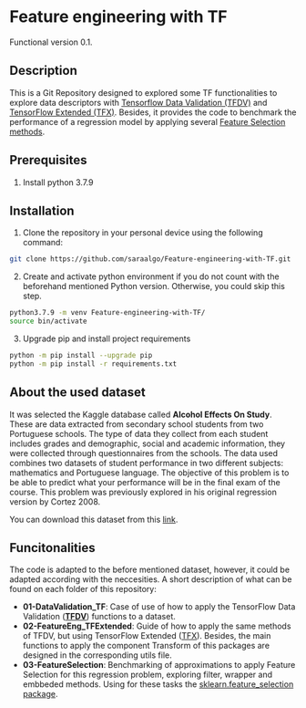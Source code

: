 # Feature engineering with TF

Functional version 0.1.

## Description

This is a Git Repository designed to explored some TF functionalities to explore data descriptors with [Tensorflow Data Validation (TFDV)](https://github.com/saraalgo/Feature-engineering-with-TF/blob/main/01-DataValidation_TF/DataValidation_TF.ipynb) and [TensorFlow Extended (TFX)](https://github.com/saraalgo/Feature-engineering-with-TF/tree/main/02-FeatureEng_TFExtended). Besides, it provides the code to benchmark the performance of a regression model by applying several [Feature Selection methods](https://github.com/saraalgo/Feature-engineering-with-TF/tree/main/03-FeatureSelection).

## Prerequisites

1. Install python 3.7.9

## Installation

1. Clone the repository in your personal device using the following command:

```sh
git clone https://github.com/saraalgo/Feature-engineering-with-TF.git
```

2. Create and activate python environment if you do not count with the beforehand mentioned Python version. Otherwise, you could skip this step.

```sh
python3.7.9 -m venv Feature-engineering-with-TF/
source bin/activate
```

3. Upgrade pip and install project requirements

```sh
python -m pip install --upgrade pip
python -m pip install -r requirements.txt
```

## About the used dataset

It was selected the Kaggle database called **Alcohol Effects On Study**. These are data extracted from secondary school students from two Portuguese schools. The type of data they collect from each student includes grades and demographic, social and academic information, they were collected through questionnaires from the schools. The data used combines two datasets of student performance in two different subjects: mathematics and Portuguese language. The objective of this problem is to be able to predict what your performance will be in the final exam of the course. This problem was previously explored in his original regression version by Cortez 2008.

You can download this dataset from this [link](https://www.kaggle.com/datasets/whenamancodes/alcohol-effects-on-study).

## Funcitonalities

The code is adapted to the before mentioned dataset, however, it could be adapted according with the neccesities. A short description of what can be found on each folder of this repository:

- **01-DataValidation_TF**: Case of use of how to apply the TensorFlow Data Validation ([**TFDV**](https://www.tensorflow.org/tfx/data_validation/get_started)) functions to a dataset.
- **02-FeatureEng_TFExtended**: Guide of how to apply the same methods of TFDV, but using TensorFlow Extended ([TFX](https://www.tensorflow.org/tfx)). Besides, the main functions to apply the component Transform of this packages are designed in the corresponding utils file.
- **03-FeatureSelection**: Benchmarking of approximations to apply Feature Selection for this regression problem, exploring filter, wrapper and embbeded methods. Using for these tasks the [sklearn.feature_selection package](https://scikit-learn.org/stable/modules/feature_selection.html).
